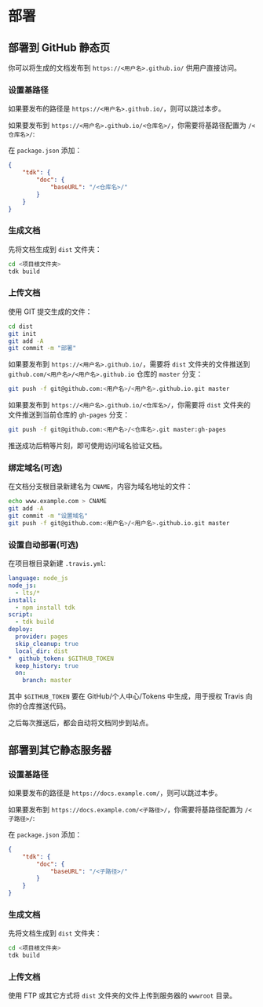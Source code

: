 # 部署

## 部署到 GitHub 静态页
你可以将生成的文档发布到 `https://<用户名>.github.io/` 供用户直接访问。

### 设置基路径
如果要发布的路径是 `https://<用户名>.github.io/`，则可以跳过本步。

如果要发布到 `https://<用户名>.github.io/<仓库名>/`，你需要将基路径配置为 `/<仓库名>/`:

在 `package.json` 添加：
```json
{
	"tdk": {
		"doc": {
			"baseURL": "/<仓库名>/"
		}
	}
}
```

### 生成文档
先将文档生成到 `dist` 文件夹：
```bash
cd <项目根文件夹>
tdk build
```

### 上传文档
使用 GIT 提交生成的文件：

```bash
cd dist
git init
git add -A
git commit -m "部署"
```

如果要发布到 `https://<用户名>.github.io/`，需要将 `dist` 文件夹的文件推送到 `github.com/<用户名>/<用户名>.github.io` 仓库的 `master` 分支：
```bash
git push -f git@github.com:<用户名>/<用户名>.github.io.git master
```

如果要发布到 `https://<用户名>.github.io/<仓库名>/`，你需要将 `dist` 文件夹的文件推送到当前仓库的 `gh-pages` 分支：
```bash
git push -f git@github.com:<用户名>/<仓库名>.git master:gh-pages
```

推送成功后稍等片刻，即可使用访问域名验证文档。

### 绑定域名(可选)
在文档分支根目录新建名为 `CNAME`，内容为域名地址的文件：

```bash
echo www.example.com > CNAME
git add -A
git commit -m "设置域名"
git push -f git@github.com:<用户名>/<用户名>.github.io.git master
```

### 设置自动部署(可选)
在项目根目录新建 `.travis.yml`:
```yml
language: node_js
node_js:
  - lts/*
install:
  - npm install tdk
script:
  - tdk build
deploy:
  provider: pages
  skip_cleanup: true
  local_dir: dist
*  github_token: $GITHUB_TOKEN
  keep_history: true
  on:
    branch: master
```
其中 `$GITHUB_TOKEN` 要在 GitHub/个人中心/Tokens 中生成，用于授权 Travis 向你的仓库推送代码。

之后每次推送后，都会自动将文档同步到站点。

## 部署到其它静态服务器

### 设置基路径
如果要发布的路径是 `https://docs.example.com/`，则可以跳过本步。

如果要发布到 `https://docs.example.com/<子路径>/`，你需要将基路径配置为 `/<子路径>/`:

在 `package.json` 添加：
```json
{
	"tdk": {
		"doc": {
			"baseURL": "/<子路径>/"
		}
	}
}
```

### 生成文档
先将文档生成到 `dist` 文件夹：
```bash
cd <项目根文件夹>
tdk build
```

### 上传文档
使用 FTP 或其它方式将 `dist` 文件夹的文件上传到服务器的 `wwwroot` 目录。